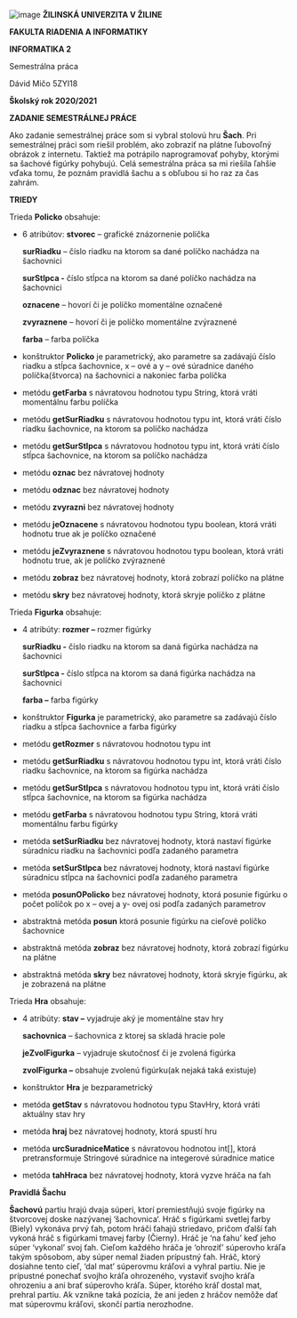 ![image](https://github.com/Davone2564/Sach_hra/assets/45235000/a2bc9523-8bbc-4f45-b8ed-1c633ffbf038)
**ŽILINSKÁ UNIVERZITA V ŽILINE**

**FAKULTA RIADENIA A INFORMATIKY**

**INFORMATIKA 2**

Semestrálna práca

Dávid Mičo 5ZYI18

**Školský rok 2020/2021**

**ZADANIE SEMESTRÁLNEJ PRÁCE**

Ako zadanie semestrálnej práce som si vybral stolovú hru **Šach**. Pri semestrálnej práci som riešil problém, ako zobraziť na plátne ľubovoľný obrázok z internetu. Taktiež ma potrápilo naprogramovať pohyby, ktorými sa šachové figúrky pohybujú. Celá semestrálna práca sa mi riešila ľahšie vďaka tomu, že poznám pravidlá šachu a s obľubou si ho raz za čas zahrám.

**TRIEDY**

Trieda **Policko** obsahuje:

-   6 atribútov: **stvorec** – grafické znázornenie políčka

    **surRiadku** – číslo riadku na ktorom sa dané políčko nachádza na šachovnici

    **surStlpca -** číslo stĺpca na ktorom sa dané políčko nachádza na šachovnici

    **oznacene** – hovorí či je políčko momentálne označené

    **zvyraznene** – hovorí či je políčko momentálne zvýraznené

    **farba** – farba políčka

-   konštruktor **Policko** je parametrický, ako parametre sa zadávajú číslo riadku a stĺpca šachovnice, x – ové a y – ové súradnice daného políčka(štvorca) na šachovnici a nakoniec farba políčka
-   metódu **getFarba** s návratovou hodnotou typu String, ktorá vráti momentálnu farbu políčka
-   metódu **getSurRiadku** s návratovou hodnotou typu int, ktorá vráti číslo riadku šachovnice, na ktorom sa políčko nachádza
-   metódu **getSurStlpca** s návratovou hodnotou typu int, ktorá vráti číslo stĺpca šachovnice, na ktorom sa políčko nachádza
-   metódu **oznac** bez návratovej hodnoty
-   metódu **odznac** bez návratovej hodnoty
-   metódu **zvyrazni** bez návratovej hodnoty
-   metódu **jeOznacene** s návratovou hodnotou typu boolean, ktorá vráti hodnotu true ak je políčko označené
-   metódu **jeZvyraznene** s návratovou hodnotou typu boolean, ktorá vráti hodnotu true, ak je políčko zvýraznené
-   metódu **zobraz** bez návratovej hodnoty, ktorá zobrazí políčko na plátne
-   metódu **skry** bez návratovej hodnoty, ktorá skryje políčko z plátne

Trieda **Figurka** obsahuje:

-   4 atribúty: **rozmer –** rozmer figúrky

    **surRiadku -** číslo riadku na ktorom sa daná figúrka nachádza na šachovnici

    **surStlpca -** číslo stĺpca na ktorom sa daná figúrka nachádza na šachovnici

    **farba –** farba figúrky

-   konštruktor **Figurka** je parametrický, ako parametre sa zadávajú číslo riadku a stĺpca šachovnice a farba figúrky
-   metódu **getRozmer** s návratovou hodnotou typu int
-   metódu **getSurRiadku** s návratovou hodnotou typu int, ktorá vráti číslo riadku šachovnice, na ktorom sa figúrka nachádza
-   metódu **getSurStlpca** s návratovou hodnotou typu int, ktorá vráti číslo stĺpca šachovnice, na ktorom sa figúrka nachádza
-   metódu **getFarba** s návratovou hodnotou typu String, ktorá vráti momentálnu farbu figúrky
-   metóda **setSurRiadku** bez návratovej hodnoty, ktorá nastaví figúrke súradnicu riadku na šachovnici podľa zadaného parametra
-   metóda **setSurStlpca** bez návratovej hodnoty, ktorá nastaví figúrke súradnicu stĺpca na šachovnici podľa zadaného parametra
-   metóda **posunOPolicko** bez návratovej hodnoty, ktorá posunie figúrku o počet políčok po x – ovej a y- ovej osi podľa zadaných parametrov
-   abstraktná metóda **posun** ktorá posunie figúrku na cieľové políčko šachovnice
-   abstraktná metóda **zobraz** bez návratovej hodnoty, ktorá zobrazí figúrku na plátne
-   abstraktná metóda **skry** bez návratovej hodnoty, ktorá skryje figúrku, ak je zobrazená na plátne

Trieda **Hra** obsahuje:

-   4 atribúty: **stav –** vyjadruje aký je momentálne stav hry

    **sachovnica** – šachovnica z ktorej sa skladá hracie pole

    **jeZvolFigurka** – vyjadruje skutočnosť či je zvolená figúrka

    **zvolFigurka –** obsahuje zvolenú figúrku(ak nejaká taká existuje)

-   konštruktor **Hra** je bezparametrický
-   metóda **getStav** s návratovou hodnotou typu StavHry, ktorá vráti aktuálny stav hry
-   metóda **hraj** bez návratovej hodnoty, ktorá spustí hru
-   metóda **urcSuradniceMatice** s návratovou hodnotou int[], ktorá pretransformuje Stringové súradnice na integerové súradnice matice
-   metóda **tahHraca** bez návratovej hodnoty, ktorá vyzve hráča na ťah

**Pravidlá Šachu**

**Šachovú** partiu hrajú dvaja súperi, ktorí premiestňujú svoje figúrky na štvorcovej doske nazývanej ‘šachovnica‘. Hráč s figúrkami svetlej farby (Biely) vykonáva prvý ťah, potom hráči ťahajú striedavo, pričom ďalší ťah vykoná hráč s figúrkami tmavej farby (Čierny). Hráč je ‘na ťahu’ keď jeho súper ‘vykonal’ svoj ťah. Cieľom každého hráča je ‘ohroziť’ súperovho kráľa takým spôsobom, aby súper nemal žiaden prípustný ťah. Hráč, ktorý dosiahne tento cieľ, ‘dal mat’ súperovmu kráľovi a vyhral partiu. Nie je prípustné ponechať svojho kráľa ohrozeného, vystaviť svojho kráľa ohrozeniu a ani brať súperovho kráľa. Súper, ktorého kráľ dostal mat, prehral partiu. Ak vznikne taká pozícia, že ani jeden z hráčov nemôže dať mat súperovmu kráľovi, skončí partia nerozhodne.
